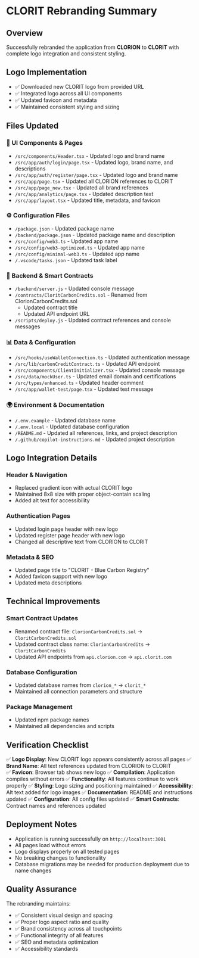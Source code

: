 # CLORIT Rebranding Summary

## Overview
Successfully rebranded the application from **CLORION** to **CLORIT** with complete logo integration and consistent styling.

## Logo Implementation
- ✅ Downloaded new CLORIT logo from provided URL
- ✅ Integrated logo across all UI components
- ✅ Updated favicon and metadata
- ✅ Maintained consistent styling and sizing

## Files Updated

### 🎨 UI Components & Pages
- `/src/components/Header.tsx` - Updated logo and brand name
- `/src/app/auth/login/page.tsx` - Updated logo, brand name, and descriptions
- `/src/app/auth/register/page.tsx` - Updated logo and brand name
- `/src/app/page.tsx` - Updated all CLORION references to CLORIT
- `/src/app/page_new.tsx` - Updated all brand references
- `/src/app/analytics/page.tsx` - Updated description text
- `/src/app/layout.tsx` - Updated title, metadata, and favicon

### ⚙️ Configuration Files
- `/package.json` - Updated package name
- `/backend/package.json` - Updated package name and description
- `/src/config/web3.ts` - Updated app name
- `/src/config/web3-optimized.ts` - Updated app name
- `/src/config/minimal-web3.ts` - Updated app name
- `/.vscode/tasks.json` - Updated task label

### 🔧 Backend & Smart Contracts
- `/backend/server.js` - Updated console message
- `/contracts/CloritCarbonCredits.sol` - Renamed from ClorionCarbonCredits.sol
  - Updated contract title
  - Updated API endpoint URL
- `/scripts/deploy.js` - Updated contract references and console messages

### 📊 Data & Configuration
- `/src/hooks/useWalletConnection.ts` - Updated authentication message
- `/src/lib/carbonCreditContract.ts` - Updated API endpoint
- `/src/components/ClientInitializer.tsx` - Updated console message
- `/src/data/mockUser.ts` - Updated email domain and certifications
- `/src/types/enhanced.ts` - Updated header comment
- `/src/app/wallet-test/page.tsx` - Updated test message

### 🌍 Environment & Documentation
- `/.env.example` - Updated database name
- `/.env.local` - Updated database configuration
- `/README.md` - Updated all references, links, and project description
- `/.github/copilot-instructions.md` - Updated project description

## Logo Integration Details

### Header & Navigation
- Replaced gradient icon with actual CLORIT logo
- Maintained 8x8 size with proper object-contain scaling
- Added alt text for accessibility

### Authentication Pages
- Updated login page header with new logo
- Updated register page header with new logo
- Changed all descriptive text from CLORION to CLORIT

### Metadata & SEO
- Updated page title to "CLORIT - Blue Carbon Registry"
- Added favicon support with new logo
- Updated meta descriptions

## Technical Improvements

### Smart Contract Updates
- Renamed contract file: `ClorionCarbonCredits.sol` → `CloritCarbonCredits.sol`
- Updated contract class name: `ClorionCarbonCredits` → `CloritCarbonCredits`
- Updated API endpoints from `api.clorion.com` → `api.clorit.com`

### Database Configuration
- Updated database names from `clorion_*` → `clorit_*`
- Maintained all connection parameters and structure

### Package Management
- Updated npm package names
- Maintained all dependencies and scripts

## Verification Checklist

✅ **Logo Display**: New CLORIT logo appears consistently across all pages
✅ **Brand Name**: All text references updated from CLORION to CLORIT  
✅ **Favicon**: Browser tab shows new logo
✅ **Compilation**: Application compiles without errors
✅ **Functionality**: All features continue to work properly
✅ **Styling**: Logo sizing and positioning maintained
✅ **Accessibility**: Alt text added for logo images
✅ **Documentation**: README and instructions updated
✅ **Configuration**: All config files updated
✅ **Smart Contracts**: Contract names and references updated

## Deployment Notes

- Application is running successfully on `http://localhost:3001`
- All pages load without errors
- Logo displays properly on all tested pages
- No breaking changes to functionality
- Database migrations may be needed for production deployment due to name changes

## Quality Assurance

The rebranding maintains:
- ✅ Consistent visual design and spacing
- ✅ Proper logo aspect ratio and quality
- ✅ Brand consistency across all touchpoints
- ✅ Functional integrity of all features
- ✅ SEO and metadata optimization
- ✅ Accessibility standards
